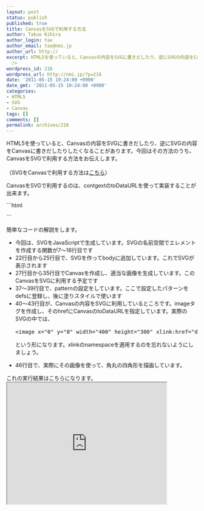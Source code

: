 ```yaml
---
layout: post
status: publish
published: true
title: CanvasをSVGで利用する方法
author: Takuo Kihira
author_login: tax
author_email: tax@nmi.jp
author_url: http://
excerpt: HTML5を使っていると、Canvasの内容をSVGに書きだしたり、逆にSVGの内容をCanvasに書きだしたりしたくなることがあります。今回はその方法のうち、CanvasをSVGで利用する方法をお伝えします。<br
  />
wordpress_id: 216
wordpress_url: http://nmi.jp/?p=216
date: '2011-05-15 19:24:00 +0900'
date_gmt: '2011-05-15 10:24:00 +0900'
categories:
- HTML5
- SVG
- Canvas
tags: []
comments: []
permalink: archives/216
---
```

<p>HTML5を使っていると、Canvasの内容をSVGに書きだしたり、逆にSVGの内容をCanvasに書きだしたりしたくなることがあります。今回はその方法のうち、CanvasをSVGで利用する方法をお伝えします。<br />
<a id="more"></a><a id="more-216"></a><br />
（SVGをCanvasで利用する方法は<a href="http://nmi.jp/archives/223">こちら</a>）</p>
<p>CanvasをSVGで利用するのは、contgextのtoDataURLを使って実装することが出来ます。<br />
</p>
```html
<!DOCTYPE html>
<html><head><title>Canvasの内容をSVGに出力する</title>
<script>
(function() {
    var width = 400, height = 300;
    // SVGのnamespace付きでElementを作成する
    var createElement = function(tag, attributes) {
        var ret = document.createElementNS("http://www.w3.org/2000/svg", tag);
        if(ret && attributes) {
            for(var key in attributes) {
                var value = attributes[key];
                ret.setAttribute(key, value);
            }
        }
        return ret;
    };
    // randomの値を返す
    var random = function(max) {
        return Math.floor(Math.random() * max);
    };
    window.onload = function() {
        var svg = createElement("svg", {width: width, height: height});
        document.body.appendChild(svg);
        var defs = createElement("defs");
        svg.appendChild(defs);
 
        var canvas = document.createElement("canvas");
        canvas.width = width;
        canvas.height = height;
        var ctx = canvas.getContext("2d");
        for(var i = 0; i < 10000; i++) {
            var x = random(width), y = random(height);
            ctx.fillStyle = "rgb(" + random(256) + "," + random(256) + "," + random(256) + ")";
            ctx.fillRect(x, y, random(width - x), random(height - y));
        }
 
        // fill用にpatternを作成
        var pattern = createElement("pattern",  {id: "img", x: 0, y: 0, width: width, height: height, patternUnits:"userSpaceOnUse"});
        defs.appendChild(pattern);
        // patternに使うimageを作成
        var image = createElement("image", {x: 0, y: 0, width: width, height: height});
        image.setAttributeNS("http://www.w3.org/1999/xlink", "href", canvas.toDataURL());
        pattern.appendChild(image);
 
        // 角丸の四角形を作り、上のパターンで塗りつぶす
        var rect = createElement("rect", {x: 0, y: 0, width: width, height: height, rx: 50, ry: 50, fill: "url(#img)"});
        svg.appendChild(rect);
    };
})();
</script></head>
<body>
</body></html>
```

<p>簡単なコードの解説をします。</p>
<ul>
<li>今回は、SVGをJavaScriptで生成しています。SVGの名前空間でエレメントを作成する関数が7～16行目です</li>
<li>22行目から25行目で、SVGを作ってbodyに追加しています。これでSVGが表示されます</li>
<li>27行目から35行目でCanvasを作成し、適当な画像を生成しています。このCanvasをSVGに利用する予定です</li>
<li>37～39行目で、patternの設定をしています。ここで設定したパターンをdefsに登録し、後に塗りスタイルで使います</li>
<li>40～43行目が、Canvasの内容をSVGに利用しているところです。imageタグを作成し、そのhrefにCanvasのtoDataURLを指定しています。実際のSVGの中では、
<pre>&lt;image x="0" y="0" width="400" height="300" xlink:href="data:image/png;base64,～"&gt;&lt;/image&gt;</pre>
<p>という形になります。xlinkのnamespaceを適用するのを忘れないようにしましょう。</li>
<li>46行目で、実際にその画像を使って、角丸の四角形を描画しています。</li>
</ul>
<p>これの実行結果はこちらになります。<br />
<iframe src="http://nmi.jp/sources/canvas_to_svg.html" width="420" height="320"></iframe>
